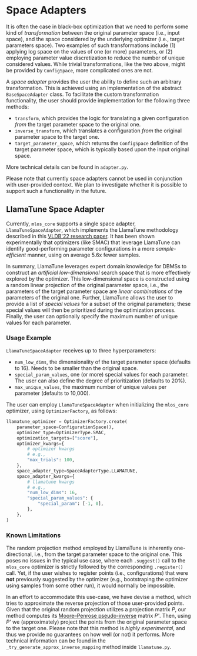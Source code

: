 # Space Adapters

It is often the case in black-box optimization that we need to perform some kind of *transformation* between the original parameter space (i.e., input space), and the space considered by the underlying optimizer (i.e., target parameters space).
Two examples of such transformations include (1) applying log space on the values of one (or more) parameters, or (2) employing parameter value discretization to reduce the number of unique considered values.
While trivial transformations, like the two above, might be provided by `ConfigSpace`, more complicated ones are not.

A *space adapter* provides the user the ability to define such an arbitrary transformation.
This is achieved using an implementation of the abstract `BaseSpaceAdapter` class.
To facilitate the custom transformation functionality, the user should provide implementation for the following three methods:

- `transform`, which provides the logic for translating a given configuration *from* the target parameter space to the original one.
- `inverse_transform`, which translates a configuration *from* the original parameter space to the target one.
- `target_parameter_space`, which returns the `ConfigSpace` definition of the target parameter space, which is typically based upon the input original space.

More technical details can be found in `adapter.py`.

Please note that currently space adapters cannot be used in conjunction with user-provided context. We plan to investigate whether it is possible to support such a functionality in the future.

## LlamaTune Space Adapter

Currently, `mlos_core` supports a single space adapter, `LlamaTuneSpaceAdapter`, which implements the LlamaTune methodology described in this [VLDB'22 research paper](https://www.vldb.org/pvldb/vol15/p2953-kanellis.pdf).
It has been shown experimentally that optimizers (like SMAC) that leverage LlamaTune can identify good-performing parameter configurations in a more *sample-efficient* manner, using on average 5.6x fewer samples.

In summary, LlamaTune leverages expert domain knowledge for DBMSs to construct an *artificial low-dimensional* search space that is more effectively explored by the optimizer.
This low-dimensional space is constructed using a random linear projection of the original parameter space, i.e., the parameters of the target parameter space are *linear combinations* of the parameters of the original one.
Further, LlamaTune allows the user to provide a list of *special values* for a subset of the original parameters; these special values will then be prioritized during the optimization process.
Finally, the user can optionally specify the maximum number of unique values for each parameter.

### Usage Example

`LlamaTuneSpaceAdapter` receives up to three hyperparameters:

- `num_low_dims`, the dimensionality of the target parameter space (defaults to 16). Needs to be smaller than the original space.
- `special_param_values`, one (or more) special values for each parameter. The user can also define the degree of prioritization (defaults to 20%).
- `max_unique_values`, the maximum number of unique values per parameter (defaults to 10,000).

The user can employ `LlamaTuneSpaceAdapter` when initializing the `mlos_core` optimizer, using `OptimizerFactory`, as follows:

```python
llamatune_optimizer = OptimizerFactory.create(
    parameter_space=ConfigurationSpace(),
    optimizer_type=OptimizerType.SMAC,
    optimization_targets=["score"],
    optimizer_kwargs={
        # optimizer kwargs
        # e.g.,
        "max_trials": 100,
    },
    space_adapter_type=SpaceAdapterType.LLAMATUNE,
    space_adapter_kwargs={
        # llamatune kwargs
        # e.g.,
        "num_low_dims": 16,
        "special_param_values": {
            "special_param": [-1, 0],
        },
    },
)
```

### Known Limitations

The random projection method employed by LlamaTune is inherently one-directional, i.e., from the target parameter space to the original one. This poses no issues in the typical use case, where each `.suggest()` call to the `mlos_core` optimizer is strictly followed by the corresponding `.register()` call. Yet, if the user wishes to register points (i.e., configurations) that were **not** previously suggested by the optimizer (e.g., bootstraping the optimizer using samples from some other run), it would normally be impossible.

In an effort to accommodate this use-case, we have devise a method, which tries to approximate the reverse projection of those user-provided points. Given that the original random projection utilizes a projection matrix *P*, our method computes its [Moore–Penrose pseudo-inverse](https://en.wikipedia.org/wiki/Moore%E2%80%93Penrose_inverse) matrix *P'*. Then, using *P'* we (approximately) project the points from the original parameter space to the target one. Please note that this method is *highly experimental*, and thus we provide no guarantees on how well (or not) it performs. More technical information can be found in the `_try_generate_approx_inverse_mapping` method inside `llamatune.py`.
